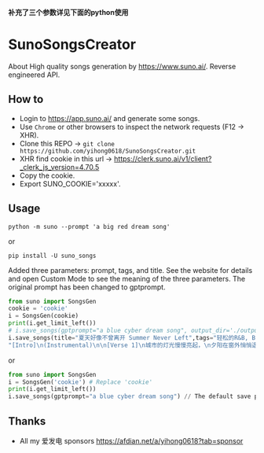 **补充了三个参数详见下面的python使用**

# SunoSongsCreator
About High quality songs generation by https://www.suno.ai/. Reverse engineered API.

## How to
- Login to https://app.suno.ai/ and generate some songs.
- Use `Chrome` or other browsers to inspect the network requests (F12 -> XHR).
- Clone this REPO -> `git clone https://github.com/yihong0618/SunoSongsCreator.git`
- XHR find cookie in this url -> https://clerk.suno.ai/v1/client?_clerk_js_version=4.70.5 
- Copy the cookie.
- Export SUNO_COOKIE='xxxxx'.

## Usage

```
python -m suno --prompt 'a big red dream song'
```

or
```
pip install -U suno_songs
```

Added three parameters: prompt, tags, and title. See the website for details and open Custom Mode to see the meaning of the three parameters.
The original prompt has been changed to gptprompt.

```python
from suno import SongsGen
cookie = 'cookie'
i = SongsGen(cookie)
print(i.get_limit_left())
# i.save_songs(gptprompt="a blue cyber dream song", output_dir='./output')
i.save_songs(title="夏天好像不曾离开 Summer Never Left",tags="轻松的R&B, BPM60, 小调, 电吉他、贝斯、键盘和轻鼓, 男性歌手, 深情温暖的夏日风情\n",prompt=
"[Intro]\n(Instrumental)\n\n[Verse 1]\n城市的灯光慢慢亮起，\n夕阳在窗外悄悄退去。\n心中的热情从未减退，\n夏天的回忆，甜蜜温馨。\n\n[Chorus]\n夏天好像不曾离开，\n你的笑容照亮了我的世界。\n在这宁静的夜晚，\n感受自由，和你一起飞翔。\n\n[Verse 2]\n赤脚踏在温暖的沙滩，\n潮水轻拍，和风轻柔相伴。\n每个夏日黄昏都如此宁静，\n你的每一个吻，都是我的信仰。\n\n[Chorus]\n夏天好像不曾离开，\n温暖的怀抱，爱情的味道。\n在这自由的空气中，\n和你共舞，直到时间尽头。\n\n[Bridge]\nSunset fades, but love stays (夕阳消逝，爱永存),\nHand in hand, through endless days (手牵手，穿越无尽的日子).\nIn every breath, in every gaze (在每一次呼吸，每一次凝视),\nOur summer never fades away (我们的夏天永不消逝).\n\n[Outro]\n(Instrumental)", output_dir='./output')
```
or
```python
from suno import SongsGen
i = SongsGen('cookie') # Replace 'cookie'
print(i.get_limit_left())
i.save_songs(gptprompt="a blue cyber dream song") // The default save path is . /output
```


## Thanks

- All my 爱发电 sponsors https://afdian.net/a/yihong0618?tab=sponsor
